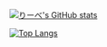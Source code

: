 [![りーべ's GitHub stats](http://gh-stats.liebe-magi.dev/api?username=liebe-magi&theme=prussian&show_icons=true)](https://github.com/anuraghazra/github-readme-stats)

[![Top Langs](http://gh-stats.liebe-magi.dev/api/top-langs?username=liebe-magi&theme=prussian&show_icons=true&layout=donut)](https://github.com/anuraghazra/github-readme-stats)
